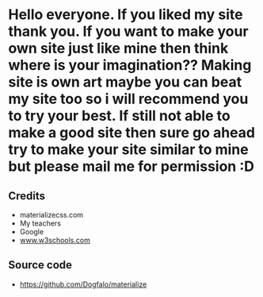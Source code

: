 # Hello everyone. If you liked my site thank you. If you want to make your own site just like mine then think where is your imagination?? Making site is own art maybe you can beat my site too so i will recommend you to try your best. If still not able to make a good site then sure go ahead try to make your site similar to mine but please mail me for permission :D 

## Credits
* materializecss.com 
* My teachers
* Google 
* www.w3schools.com

## Source code
* https://github.com/Dogfalo/materialize
